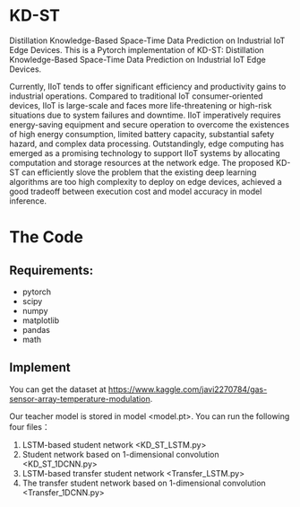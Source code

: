 # KD-ST
Distillation Knowledge-Based Space-Time Data Prediction on Industrial IoT Edge Devices.
This is a Pytorch implementation of KD-ST: Distillation Knowledge-Based Space-Time Data Prediction on Industrial IoT Edge Devices.

Currently, IIoT tends to offer significant efficiency and productivity gains to industrial operations. 
Compared to traditional IoT consumer-oriented devices, IIoT is large-scale and faces more life-threatening or high-risk situations due to system failures and downtime. 
IIoT imperatively requires energy-saving equipment and secure operation to overcome the existences of high energy consumption, 
limited battery capacity, substantial safety hazard, and complex data processing. 
Outstandingly, edge computing has emerged as a promising technology to support IIoT systems by allocating computation and storage resources at the network edge. 
The proposed KD-ST can efficiently slove the problem that the existing deep learning algorithms are too high complexity to deploy on edge devices, 
achieved a good tradeoff between execution cost and model accuracy in model inference.


# The Code
## Requirements:
* pytorch
* scipy
* numpy
* matplotlib
* pandas
* math

## Implement
You can get the dataset at https://www.kaggle.com/javi2270784/gas-sensor-array-temperature-modulation.

Our teacher model is stored in model <model.pt>.
You can run the following four files：
1. LSTM-based student network <KD_ST_LSTM.py>
2. Student network based on 1-dimensional convolution <KD_ST_1DCNN.py>
3. LSTM-based transfer student network <Transfer_LSTM.py>
4. The transfer student network based on 1-dimensional convolution <Transfer_1DCNN.py>
